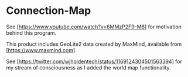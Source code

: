 # Connection-Map

See [https://www.youtube.com/watch?v=6MMzP2F9-M8] for motivation behind this program.

This product includes GeoLite2 data created by MaxMind, available from [https://www.maxmind.com].

See [https://twitter.com/wjholdentech/status/1169124304501563394] for my stream of consciousness as I added the world map functionality.
